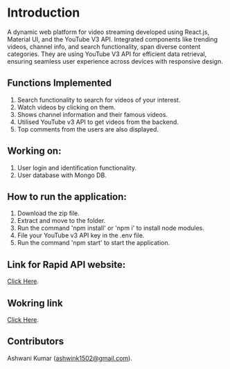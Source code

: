 # Introduction
A dynamic web platform for video streaming developed using React.js, Material UI, and the YouTube V3 API. Integrated components like trending videos, channel info, and search functionality, span diverse content categories. They are using YouTube V3 API for efficient data retrieval, ensuring seamless user experience across devices with responsive design.

## Functions Implemented
1. Search functionality to search for videos of your interest.
2. Watch videos by clicking on them.
3. Shows channel information and their famous videos.
4. Utilised YouTube v3 API to get videos from the backend.
5. Top comments from the users are also displayed.

## Working on:
1. User login and identification functionality.
2. User database with Mongo DB.

## How to run the application:
1. Download the zip file.
2. Extract and move to the folder.
3. Run the command 'npm install' or 'npm i' to install node modules.
4. File your YouTube v3 API key in the .env file.
5. Run the command 'npm start' to start the application.

## Link for Rapid API website:
[Click Here](https://rapidapi.com/ytdlfree/api/youtube-v31/).

## Wokring link
[Click Here](https://yourtube-onthego.netlify.app/).

## Contributors
Ashwani Kumar (ashwink1502@gmail.com).

